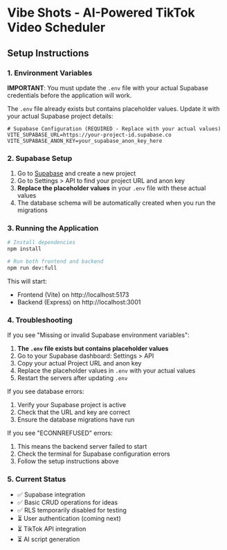 # Vibe Shots - AI-Powered TikTok Video Scheduler

## Setup Instructions

### 1. Environment Variables

**IMPORTANT**: You must update the `.env` file with your actual Supabase credentials before the application will work.

The `.env` file already exists but contains placeholder values. Update it with your actual Supabase project details:

```env
# Supabase Configuration (REQUIRED - Replace with your actual values)
VITE_SUPABASE_URL=https://your-project-id.supabase.co
VITE_SUPABASE_ANON_KEY=your_supabase_anon_key_here
```

### 2. Supabase Setup

1. Go to [Supabase](https://supabase.com) and create a new project
2. Go to Settings > API to find your project URL and anon key
3. **Replace the placeholder values** in your `.env` file with these actual values
4. The database schema will be automatically created when you run the migrations

### 3. Running the Application

```bash
# Install dependencies
npm install

# Run both frontend and backend
npm run dev:full
```

This will start:
- Frontend (Vite) on http://localhost:5173
- Backend (Express) on http://localhost:3001

### 4. Troubleshooting

If you see "Missing or invalid Supabase environment variables":
1. **The `.env` file exists but contains placeholder values**
2. Go to your Supabase dashboard: Settings > API
3. Copy your actual Project URL and anon key
4. Replace the placeholder values in `.env` with your actual values
5. Restart the servers after updating `.env`

If you see database errors:
1. Verify your Supabase project is active
2. Check that the URL and key are correct
3. Ensure the database migrations have run

If you see "ECONNREFUSED" errors:
1. This means the backend server failed to start
2. Check the terminal for Supabase configuration errors
3. Follow the setup instructions above

### 5. Current Status

- ✅ Supabase integration
- ✅ Basic CRUD operations for ideas
- ✅ RLS temporarily disabled for testing
- ⏳ User authentication (coming next)
- ⏳ TikTok API integration
- ⏳ AI script generation